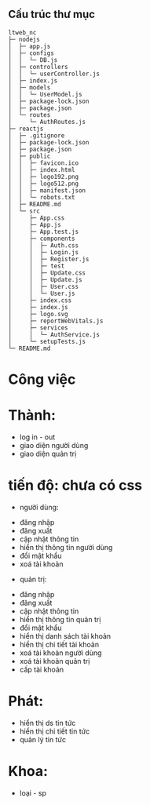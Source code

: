## Cấu trúc thư mục

```
ltweb_nc
├─ nodejs
│  ├─ app.js
│  ├─ configs
│  │  └─ DB.js
│  ├─ controllers
│  │  └─ userController.js
│  ├─ index.js
│  ├─ models
│  │  └─ UserModel.js
│  ├─ package-lock.json
│  ├─ package.json
│  └─ routes
│     └─ AuthRoutes.js
├─ reactjs
│  ├─ .gitignore
│  ├─ package-lock.json
│  ├─ package.json
│  ├─ public
│  │  ├─ favicon.ico
│  │  ├─ index.html
│  │  ├─ logo192.png
│  │  ├─ logo512.png
│  │  ├─ manifest.json
│  │  └─ robots.txt
│  ├─ README.md
│  └─ src
│     ├─ App.css
│     ├─ App.js
│     ├─ App.test.js
│     ├─ components
│     │  ├─ Auth.css
│     │  ├─ Login.js
│     │  ├─ Register.js
│     │  ├─ test
│     │  ├─ Update.css
│     │  ├─ Update.js
│     │  ├─ User.css
│     │  └─ User.js
│     ├─ index.css
│     ├─ index.js
│     ├─ logo.svg
│     ├─ reportWebVitals.js
│     ├─ services
│     │  └─ AuthService.js
│     └─ setupTests.js
└─ README.md

```

# Công việc
# Thành:
* log in - out
* giao diện người dùng
* giao diện quản trị
# tiến độ: chưa có css
* người dùng:
- đăng nhập
- đăng xuất
- cập nhật thông tin
- hiển thị thông tin người dùng
- đổi mật khẩu
- xoá tài khoản
* quản trị:
- đăng nhập
- đăng xuất
- cập nhật thông tin
- hiển thị thông tin quản trị
- đổi mật khẩu
- hiển thị danh sách tài khoản
- hiển thị chi tiết tài khoản
- xoá tài khoản người dùng
- xoá tài khoản quản trị
- cấp tài khoản
# Phát:
* hiển thị ds tin tức
* hiển thị chi tiết tin tức
* quản lý tin tức
# Khoa:
* loại - sp
